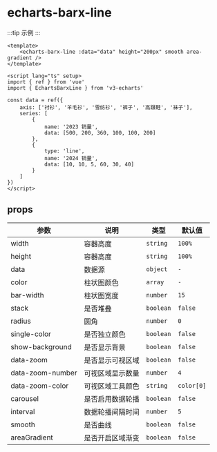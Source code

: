 <script lang="ts" setup>
import EchartsBarxLine from '@/echarts/barx/echarts-barx-line.vue'
</script>

# echarts-barx-line

:::tip 示例
<echarts-barx-line />
:::

```vue
<template>
    <echarts-barx-line :data="data" height="200px" smooth area-gradient />
</template>

<script lang="ts" setup>
import { ref } from 'vue'
import { EchartsBarxLine } from 'v3-echarts'

const data = ref({
    axis: ['衬衫', '羊毛衫', '雪纺衫', '裤子', '高跟鞋', '袜子'],
    series: [
        {
            name: '2023 销量',
            data: [500, 200, 360, 100, 100, 200]
        },
        {
            type: 'line',
            name: '2024 销量',
            data: [10, 10, 5, 60, 30, 40]
        }
    ]
})
</script>
```

## props

| 参数             | 说明             | 类型      | 默认值     |
| ---------------- | ---------------- | --------- | ---------- |
| width            | 容器高度         | `string`  | `100%`     |
| height           | 容器高度         | `string`  | `100%`     |
| data             | 数据源           | `object`  | `-`        |
| color            | 柱状图颜色       | `array`   | `-`        |
| bar-width        | 柱状图宽度       | `number`  | `15`       |
| stack            | 是否堆叠         | `boolean` | `false`    |
| radius           | 圆角             | `number`  | `0`        |
| single-color     | 是否独立颜色     | `boolean` | `false`    |
| show-background  | 是否显示背景     | `boolean` | `false`    |
| data-zoom        | 是否显示可视区域 | `boolean` | `false`    |
| data-zoom-number | 可视区域显示数量 | `number`  | `4`        |
| data-zoom-color  | 可视区域工具颜色 | `string`  | `color[0]` |
| carousel         | 是否启用数据轮播 | `boolean` | `false`    |
| interval         | 数据轮播间隔时间 | `number`  | `5`        |
| smooth           | 是否曲线         | `boolean` | `false`    |
| areaGradient     | 是否开启区域渐变 | `boolean` | `false`    |
